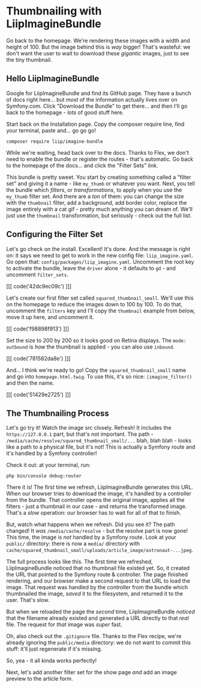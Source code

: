 # Thumbnailing with LiipImagineBundle

Go back to the homepage. We're rendering these images with a width and height
of 100. But the image behind this is *way* bigger! That's wasteful: we don't want
the user to wait to download these *gigantic* images, just to see the tiny thumbnail.

## Hello LiipImagineBundle

Google for LiipImagineBundle and find its GitHub page. They have a bunch of docs
right here... but *most* of the information actually lives over on Symfony.com.
Click "Download the Bundle" to get there... and then I'll go back to the homepage -
*lots* of good stuff here.

Start back on the Installation page. Copy the composer require line, find your
terminal, paste and... go go go!

```terminal-silent
composer require liip/imagine-bundle
```

While we're waiting, head back over to the docs. Thanks to Flex, we don't need
to enable the bundle or register the routes - that's automatic. Go back to the
homepage of the docs... and click the "Filter Sets" link.

This bundle is pretty sweet. You start by creating something called a "filter set"
and giving it a name - like `my_thumb` or whatever you want. Next, you tell the
bundle which *filters*, or *transformations*, to apply when you use the `my_thumb`
filter set. And there are a *ton* of them: you can change the size with the `thumbnail`
filter, add a background, add border color, replace the image entirely with a cat
gif - pretty much anything you can dream of. We'll just use the `thumbnail` transformation,
but seriously - check out the full list.

## Configuring the Filter Set

Let's go check on the install. Excellent! It's done. And the message is right on:
it says we need to get to work in the new config file: `liip_imagine.yaml`.
Go open that: `config/packages/liip_imagine.yaml`. Uncomment the root key to activate
the bundle, leave the `driver` alone - it defaults to `gd` - and uncomment
`filter_sets`. 

[[[ code('42dc9ec09c') ]]]

Let's create our first filter set called `squared_thumbnail_small`. We'll use this 
on the homepage to reduce the images down to 100 by 100. To do that, uncomment 
the `filters` key and I'll copy the `thumbnail` example from below, move
it up here, and uncomment it.

[[[ code('f98898f913') ]]]

Set the size to 200 by 200 so it looks good on Retina displays. The `mode: outbound`
is *how* the thumbnail is applied - you can also use `inbound`. 

[[[ code('781582da8e') ]]]

And... I think we're ready to go! Copy the `squared_thumbnail_small` name and go into
`homepage.html.twig`. To use this, it's so nice: `|imagine_filter()` and then the
name.

[[[ code('51429e2725') ]]]

## The Thumbnailing Process

Let's go try it! Watch the image src closely. Refresh! It includes the
`https://127.0.0.1` part, but that's not important. The path -
`/media/cache/resolve/squared_thumbnail_small/...` blah, blah blah - looks
like a path to a physical file, but it's not! This is actually a Symfony route and
it's handled by a Symfony controller!

Check it out: at your terminal, run:

```terminal
php bin/console debug:router
```

There it is! The first time we refresh, LiipImagineBundle generates this URL.
When our browser tries to download the image, it's handled by a controller from
the bundle. That controller opens the original image, applies all the filters -
just a thumbnail in our case - and returns the transformed image. That's a *slow*
operation: our browser has to wait for all of that to finish.

But, watch what happens when we refresh. Did you see it? The path changed! It
*was* `/media/cache/resolve` - but the resolve part is now gone! This time, the
image is *not* handled by a Symfony route. Look at your `public/` directory: there
is now a `media/` directory with
`cache/squared_thumbnail_small/uploads/article_image/astronaut-...jpeg`.

The full process looks like this. The first time we refreshed, LiipImagineBundle
noticed that no thumbnail file existed yet. So, it created the URL that pointed
to the Symfony route & controller. The page finished rendering, and our browser
make a second request to that URL to load the image. That request was handled by
the controller from the bundle which thumbnailed the image, *saved* it to the filesystem,
and returned it to the user. That's slow.

But when we reloaded the page the *second* time, LiipImagineBundle *noticed* that
the filename already existed and generated a URL directly to that *real* file.
The request for *that* image was *super* fast.

Oh, also check out the `.gitignore` file. Thanks to the Flex recipe, we're already
ignoring the `public/media` directory: we do not want to commit this stuff: it'll
just regenerate if it's missing.

So, yea - it all kinda works perfectly!

Next, let's add another filter set for the show page *and* add an image preview
to the article form.
